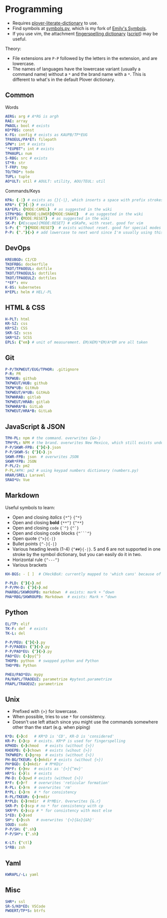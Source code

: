 # Programming

 - Requires [plover-literate-dictionary](https://github.com/antistic/plover-literate-dictionary) to use.
 - Find symbols at [symbols.py](./symbols.py), which is my fork of [Emily's Symbols](https://github.com/EPLHREU/emily-symbols).
 - If you use vim, the attachment [fingerspelling dictionary](./fingerspelling.json) ([script](./scripts/fingerspelling.py)) may be useful.

Theory:

 - File extensions are `P-P` followed by the letters in the extension, and are lowercase.
 - The names of languages have the lowercase variant (usually a command name) without a `*` and the brand name with a `*`. This is different to what's in the default Plover dictionary.

## Common

Words

```yaml
AERG: arg # A*RG is argh
RAE: array
PWAOL: bool # exists
KO*PBS: const
K-FG: config # exists as KAUPB/TP*EUG
TPAOEUL/PA*ET: filepath
SPW*: int # exists
"*EUPBT": int # exists
TPHAUPL: num
S-RBG: src # exists
ST*R: str
T-FRP: tmp
TO/TKO*: todo
TUPL: tuple
AO*ULT: util # AOULT: utility, AOU/TEUL: util
```

Commands/Keys

```yaml
KPA: {-|} # exists as {}{-|}, which inserts a space with prefix strokes (e.g. a^)
KPA*: {^}{-|} # exists
KA*EPL: {MODE:CAMEL}  # as suggested in the wiki
STPH*BG: {MODE:LOWER}{MODE:SNAKE}   # as suggested in the wiki
R*EFT: {MODE:RESET}  # as suggested in the wiki
SK-P: {#Escape}{MODE:RESET} # eSKaPe, with reset. good for vim
S-P: {^ ^}{MODE:RESET}  # exists without reset. good for special modes on a single word
P-P: {^.^}{>} # add lowercase to next word since I'm usually using this for domain names and file extensions
```

## DevOps

```yaml
KREUBGD: CI/CD
TKOFRBG: dockerfile
TKOT/TPAOEUL: dotfile
TKOT/TPAOEULS: dotfiles
TKOT/TPAOEULZ: dotfiles
"*EF": env
K-8S: kubernetes
H*EPL: helm # HEL/-PL
```

## HTML & CSS

```yaml
H-PLT: html
KR-SZ: css
KR*SZ: CSS
SKR-SZ: scss
SKR*SZ: SCSS
EPLS: {^em} # unit of measurement. EM/AEM/*EM/A*EM are all taken
```

## Git

```yaml
P-P/TKPWEUT/EUG/TPHOR: .gitignore
P-R: PR
TKPWUB: github
TKPWEUT/HUB: github
TKPW*UB: GitHub
TKPWEUT/H*UB: GitHub
TKPWHRAB: gitlab
TKPWEUT/HRAB: gitlab
TKPWHRA*B: GitLab
TKPWEUT/HRA*B: GitLab
```

## JavaScript & JSON


```yaml
TPH-PL: npm # the command. overwrites {&n-}
TPH*PL: NPM # the brand. overwrites New Mexico, which still exists under TPH*PL/TPH*PL and TPHU/PHEBGS/KOE
P-P/SKWR-FPB: {^}{>}.json
P-P/SKWR-S: {^}{>}.js
SKWR-FPB: json  # overwrites JSON
SKWR*FPB: JSON
P-PL/2: pm2
P-PL/#PH: pm2 # using keypad numbers dictionary (numbers.py)
HRAR/SREL: Laravel
SRAO*U: Vue
```

## Markdown

Useful symbols to learn:

 - Open and closing *italics* `{*^}` `{^*}`
 - Open and closing **bold** `{**^}` `{^**}`
 - Open and closing `code` ``{`^}`` ``{^`}``
 - Open and closing code blocks `{^```^}`
 - Open quote `{^>}{-|}`
 - Bullet points `{^-}{-|}`
 - Various heading levels (1-4) `{^##}{-|}`. 5 and 6 are not supported in one stroke by the symbol dictionary, but you can easily do it in two.
 - Horizontal rule `{^---^}`
 - Various brackets

```yaml
KH-BGS: - [ ]  # CHeckBoX: currently mapped to 'which cans' because of 'KH-BG: which can'
```

```yaml
P-PLD: {^}{>}.md
P-P/PH-D: {^}{>}.md
PHARBG/SKWROUPB: markdown  # exists: mark + ^down
PHA*RBG/SKWROUPB: Markdown  # exists: Mark + ^down
```

## Python


```yaml
EL/TP: elif
TK-F: def  # exists
TK-L: del
```


```yaml
P-P/PEU: {^}{>}.py
P-P/PAOEU: {^}{>}.py
P-P/PAO*EU: {^}{>}.py
PAO*EU: {>}py{^}
THOPB: python  # swapped python and Python
THO*PB: Python
```

```yaml
PHEU/PAO*EU: mypy
PA/RAPL/TRAOEUZ: parametrize #pytest.parametrize
PRAPL/TRAOEUZ: parametrize
```

## Unix

 - Prefixed with `{>}` for lowercase.
 - When possible, tries to use `*` for consistency.
 - Doesn't use left attach since you might use the commands somewhere other than the start (e.g. when piping)

```yaml
K*D: {>}cd   # KR*D is 'CD', KR-D is 'considered'
KR-P: {>}cp  # exists. KR*P is used for fingerspelling
KPHOD: {>}chmod   # exists (without {>})
KHOEPB: {>}chown  # exists (wihout {>})
TKPWREP: {>}grep  # exists (without {>})
PH-BG/TKEUR: {>}mkdir # exists (without {>})
PH*BGD: {>}mkdir  # M*KDir
PH*F: {>}mv  # exists as '{>}{^mv}'
HR*S: {>}ls  # exists
PW-D: {>}pwd # exists (without {>})
R*F: {>}rf   # overwrites 'reticular formation'
R-PL: {>}rm  # overwrites 'rm'
R*PL: {>}rm  # * for consistency
R-PL/TKEUR: {>}rmdir
R*PLD: {>}rmdir  # R*MDir. Overwrites {&.r}
SKR-P: {>}scp # no * for consistency with cp
SKR*P: {>}scp # * for consistency with most else
S*ED: {>}sed
SH*: {>}ssh   # overwrites '{>}{&s}{&h}'
SOUD: sudo
P-P/SH: {^.sh}
P-P/SH*: {^.sh}
```

```yaml
K-LT: {^ctl}
S*RB: zsh
```

## Yaml

```yaml
KWRAPL/-L: yaml
```

## Misc

```yaml
SHR*: ssl
SR-S/KO*ED: VSCode
PWOERT/TP*S: btrfs
```
